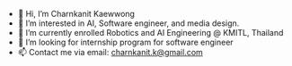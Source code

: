- 👋 Hi, I’m Charnkanit Kaewwong
- 👀 I’m interested in AI, Software engineer, and media design.
- 🌱 I’m currently enrolled Robotics and AI Engineering @ KMITL, Thailand
- 💞️ I’m looking for internship program for software engineer
- 📫 Contact me via email: charnkanit.k@gmail.com

<!---
charnkanit/charnkanit is a ✨ special ✨ repository because its `README.md` (this file) appears on your GitHub profile.
You can click the Preview link to take a look at your changes.
--->
